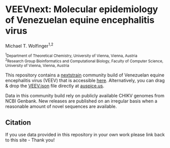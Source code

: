 # VEEVnext: Molecular epidemiology of Venezuelan equine encephalitis virus

Michael T. Wolfinger<sup>1,2</sup>

<sub><sup>1</sup>Department of Theoretical Chemistry, University of Vienna, Vienna, Austria</sub><br/>
<sub><sup>2</sup>Research Group Bioinformatics and Computational Biology, Faculty of Computer Science, University of Vienna, Vienna, Austria</sub><br/>

This repository contains a [nextstrain](https://nextstrain.org) community build of Venezuelan equine encephalitis virus (VEEV) that is accessible [here](https://nextstrain.org/community/ViennaRNA/VEEV). Alternatively, you can drag & drop the [VEEV.json](auspice/veev.json) file directly at [auspice.us](https://auspice.us).

Data in this community build rely on publicly available CHIKV genomes from NCBI Genbank. New releases are published on an irregular basis when a reasonable amount of novel sequences are available.

## Citation
If you use data provided in this repository in your own work please link back to this site - Thank you!
